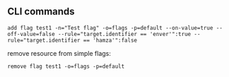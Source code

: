 ## CLI commands

```shell
add flag test1 -n="Test flag" -o=flags -p=default --on-value=true --off-value=false --rule="target.identifier == 'enver'":true --rule="target.identifier == 'hamza'":false
```

remove resource from simple flags:
```shell
remove flag test1 -o=flags -p=default
```